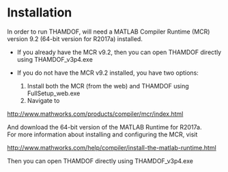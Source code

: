 # Installation

In order to run THAMDOF, will need a MATLAB Compiler Runtime (MCR) version 9.2 (64-bit version for R2017a) installed. 

  * If you already have the MCR v9.2, then you can open THAMDOF directly using THAMDOF_v3p4.exe
  
  * If you do not have the MCR v9.2 installed, you have two options:  
    1. Install both the MCR (from the web) and THAMDOF using FullSetup_web.exe
    2. Navigate to

   http://www.mathworks.com/products/compiler/mcr/index.html

   And download the 64-bit version of the MATLAB Runtime for R2017a.  
   For more information about installing and configuring the MCR, visit 

   http://www.mathworks.com/help/compiler/install-the-matlab-runtime.html
   
   Then you can open THAMDOF directly using THAMDOF_v3p4.exe


